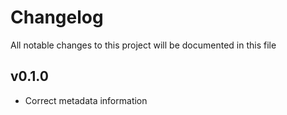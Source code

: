 # Changelog

All notable changes to this project will be documented in this file

## v0.1.0

- Correct metadata information